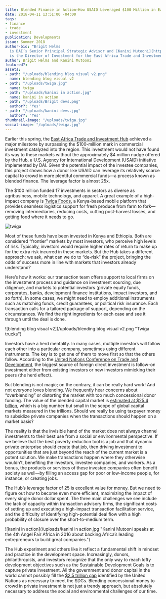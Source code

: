 ```yaml
---
title: Blended Finance in Action—How USAID Leveraged $100 Million in East Africa
date: 2018-04-11 13:51:00 -04:00
tags:
- finance
- trade
- investment
publication: Developments
issue: Summer 2018
author-bio: "Brigit Helms
  is DAI’s Senior Principal Strategic Advisor and [Kanini Mutooni](https://www.linkedin.com/in/kaninimutooni/)
  is the Director of Investment for the East Africa Trade and Investment Hub."
author: Brigit Helms and Kanini Mutooni
featured?: 
assets:
- path: "/uploads/blending blog visual v2.png"
  name: blending blog visual v2
- path: "/uploads/twiga.jpg"
  name: twiga
- path: "/uploads/kanini in action.jpg"
  name: kanini in action
- path: "/uploads/Brigit devs.png"
  author?: 'Yes'
- path: "/uploads/kanini devs.jpg"
  author?: 'Yes'
thumbnail-image: "/uploads/twiga.jpg"
social-image: "/uploads/twiga.jpg"
---
```


Earlier this spring, the [East Africa Trade and Investment Hub](https://www.dai.com/our-work/projects/east-africa-trade-and-investment-hub-tih) achieved a major milestone by surpassing the $100-million mark in commercial investment catalyzed into the region. This investment would not have found its way to these markets without the approximately $4 million nudge offered by the Hub, a U.S. Agency for International Development (USAID) initiative implemented by DAI. Given the potential impact of the investee companies, this project shows how a donor like USAID can leverage its relatively scarce capital to crowd in more plentiful commercial funds—a process known as blended finance. The leverage factor is almost 25x.





The $100 million funded 17 investments in sectors as diverse as agribusiness, mobile technology, and apparel. A great example of a high-impact company is [Twiga Foods](http://twigafoods.com/), a Kenya-based mobile platform that provides seamless logistics support for fresh produce from farm to fork—removing intermediaries, reducing costs, cutting post-harvest losses, and getting food where it needs to go.

![twiga](/uploads/twiga.jpg) 

Most of these funds have been invested in Kenya and Ethiopia. Both are considered “frontier” markets by most investors, who perceive high levels of risk. Typically, investors would require higher rates of return to make up for the extra risk incurred in these markets. But the Hub takes a different approach: we ask, what can we do to “de-risk” the project, bringing the odds of success more in line with markets that investors already understand?

Here’s how it works: our transaction team offers support to local firms on the investment process and guidance on investment sourcing, due diligence, and markets to potential investors (private equity funds, corporates, banks, development finance institutions, impact investors, and so forth). In some cases, we might need to employ additional instruments such as matching funds, credit guarantees, or political risk insurance. Each transaction calls for a tailored package of support, depending on the circumstances. We find the right ingredients for each case and see it through until the deal is done.

![blending blog visual v2](/uploads/blending blog visual v2.png "Twiga trucks") 

Investors have a herd mentality. In many cases, multiple investors will follow each other into a particular company, sometimes using different instruments. The key is to get one of them to move first so that the others follow. According to the [United Nations Conference on Trade and Development](http://unctad.org/en/Pages/Home.aspx), the biggest source of foreign direct investment is follow-on investment either from existing investors or new investors mimicking their peers (the herd effect). 

But blending is not magic; on the contrary, it can be really hard work! 
And not everyone loves blending. We frequently hear concerns about “overblending” or distorting the market with too much concessional donor funding. The value of the blended capital market is [estimated at $25.4 billion](http://www3.weforum.org/docs/WEF_Blended_Finance_Insights_Investments_Vehicles_Facilities_report_2016.pdf), which is a big number but small in the scope of global capital markets measured in the trillions. Should we really be using taxpayer money to subsidize private companies when the transactions should happen on a market basis? 

The reality is that the invisible hand of the market does not always channel investments to their best use from a social or environmental perspective. If we believe that the best poverty reduction tool is a job and that dynamic private enterprise should create that job, then driving investment to opportunities that are just beyond the reach of the current market is a potent solution. We make transactions happen where they otherwise wouldn’t, benefiting the investors, investee companies, and workers. As a bonus, the products or services of these investee companies often benefit society as well—by filling an access gap for poor or low-income people, for instance, or creating jobs.

The Hub’s leverage factor of 25 is excellent value for money. But we need to figure out how to become even more efficient, maximizing the impact of every single donor dollar spent. The three main challenges we see include the lack of capacity within transaction advisory firms, the significant costs of setting up and executing a high-impact transaction facilitation service, and the difficulty of identifying high-potential deal flow with a high probability of closure over the short-to-medium term.

![kanini in action](/uploads/kanini in action.jpg "Kanini Mutooni speaks at the 4th Angel Fair Africa in 2016 about backing Africa’s leading entrepreneurs to build great companies.") 

The Hub experiment and others like it reflect a fundamental shift in mindset and practice in the development space. Increasingly, donors, philanthropists, and investors recognize that the only way to reach lofty development objectives such as the Sustainable Development Goals is to capture private investment. All the government and donor capital in the world cannot possibly fill the [$2.5 trillion gap](http://unctad.org/en/pages/PressRelease.aspx?OriginalVersionID=194) identified by the United Nations as necessary to meet the SDGs. Blending concessional money to crowd in private investment is not just a trendy approach, but absolutely necessary to address the social and environmental challenges of our time.

